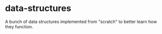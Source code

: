 # data-structures
A bunch of data structures implemented from "scratch" to better learn how they function.
